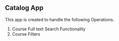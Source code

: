 ## Catalog App
This app is created to handle
the following Operations.

1. Course Full text Search Functionality
2. Course Filters
